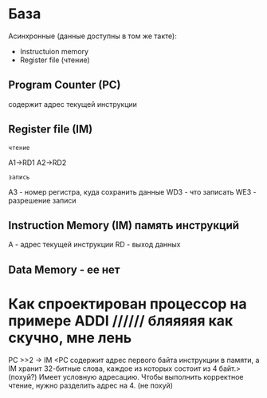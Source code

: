 # База

Асинхронные (данные доступны в том же такте):
* Instructuion memory
* Register file (чтение)

## Program Counter (PC)
содержит адрес текущей инструкции

## Register file (IM)
    чтение
A1->RD1
A2->RD2

    запись
A3 - номер регистра, куда сохранить данные
WD3 - что записать
WE3 - разрешение записи

## Instruction Memory (IM) память инструкций
A - адрес текущей инструкции
RD - выход данных

## Data Memory - ее нет

#  Как спроектирован процессор на примере ADDI ////// бляяяяя как скучно, мне лень
PC >>2 -> IM 
<PC содержит адрес первого байта инструкции в памяти, а IM хранит 32-битные слова, каждое из которых состоит из 4 байт.> (похуй?)
Имеет условную адресацию. Чтобы выполнить корректное чтение, нужно разделить адрес на 4. (не похуй)